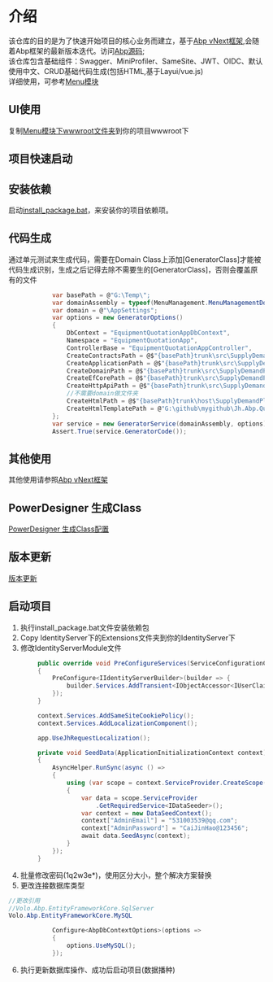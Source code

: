 # 介绍

该仓库的目的是为了快速开始项目的核心业务而建立，基于[Abp vNext框架](https://docs.abp.io/zh-Hans/abp/latest),会随着Abp框架的最新版本迭代。访问[Abp源码](https://github.com/abpframework);  
该仓库包含基础组件：Swagger、MiniProfiler、SameSite、JWT、OIDC、默认使用中文、CRUD基础代码生成(包括HTML,基于Layui/vue.js)  
详细使用，可参考[Menu模块](https://github.com/CaiJinHao/Jh.Abp.QuickComponents/tree/master/src/Menu)

## UI使用

复制[Menu模块下wwwroot文件夹](https://github.com/CaiJinHao/Jh.Abp.QuickComponents/tree/master/src/Menu/host/Jh.Abp.MenuManagement.HttpApi.Host/wwwroot)到你的项目wwwroot下

## 项目快速启动

## 安装依赖

启动[install_package.bat](https://github.com/CaiJinHao/Jh.Abp.QuickComponents/tree/master/src/Menu/install_package.bat)，来安装你的项目依赖项。

## 代码生成

通过单元测试来生成代码，需要在Domain Class上添加[GeneratorClass]才能被代码生成识别，生成之后记得去除不需要生的[GeneratorClass]，否则会覆盖原有的文件

```C#
            var basePath = @"G:\Temp\";
            var domainAssembly = typeof(MenuManagement.MenuManagementDomainModule).Assembly;
            var domain = @"\AppSettings";
            var options = new GeneratorOptions()
            {
                DbContext = "EquipmentQuotationAppDbContext",
                Namespace = "EquipmentQuotationApp",
                ControllerBase = "EquipmentQuotationAppController",
                CreateContractsPath = @$"{basePath}trunk\src\SupplyDemandPlatform.Application.Contracts{domain}",
                CreateApplicationPath = @$"{basePath}trunk\src\SupplyDemandPlatform.Application{domain}",
                CreateDomainPath = @$"{basePath}trunk\src\SupplyDemandPlatform.Domain{domain}",
                CreateEfCorePath = @$"{basePath}trunk\src\SupplyDemandPlatform.EntityFrameworkCore{domain}",
                CreateHttpApiPath = @$"{basePath}trunk\src\SupplyDemandPlatform.HttpApi\v1{domain}",
                //不需要domain做文件夹
                CreateHtmlPath = @$"{basePath}trunk\host\SupplyDemandPlatform.Web.Unified\wwwroot\main\view",
                CreateHtmlTemplatePath = @"G:\github\mygithub\Jh.Abp.QuickComponents\src\GeneratorCoding\Jh.SourceGenerator.Common\CodeBuilders\Html\Layui"
            };
            var service = new GeneratorService(domainAssembly, options);
            Assert.True(service.GeneratorCode());
```

## 其他使用

其他使用请参照[Abp vNext框架](https://docs.abp.io/zh-Hans/abp/latest)

## PowerDesigner 生成Class

[PowerDesigner 生成Class配置](https://github.com/CaiJinHao/Jh.Abp.QuickComponents/tree/master/powerdesigner.md)

## 版本更新

[版本更新](https://github.com/CaiJinHao/Jh.Abp.QuickComponents/tree/master/UpDateVersion.md)

## 启动项目

1. 执行install_package.bat文件安装依赖包
2. Copy IdentityServer下的Extensions文件夹到你的IdentityServer下
3. 修改IdentityServerModule文件

```C#
        public override void PreConfigureServices(ServiceConfigurationContext context)
        {
            PreConfigure<IIdentityServerBuilder>(builder => {
                builder.Services.AddTransient<IObjectAccessor<IUserClaimsPrincipalFactory<IdentityUser>>, ObjectAccessor<JhUserClaimsPrincipalFactory>>();
            });
        }
```

```C#
        context.Services.AddSameSiteCookiePolicy();
        context.Services.AddLocalizationComponent();
```

```C#
        app.UseJhRequestLocalization();
```

```C#
        private void SeedData(ApplicationInitializationContext context)
        {
            AsyncHelper.RunSync(async () =>
            {
                using (var scope = context.ServiceProvider.CreateScope())
                {
                    var data = scope.ServiceProvider
                        .GetRequiredService<IDataSeeder>();
                    var context = new DataSeedContext();
                    context["AdminEmail"] = "531003539@qq.com";
                    context["AdminPassword"] = "CaiJinHao@123456";
                    await data.SeedAsync(context);
                }
            });
        }
```

4. 批量修改密码(1q2w3e*)，使用区分大小，整个解决方案替换
5. 更改连接数据库类型

```C#
//更改引用
//Volo.Abp.EntityFrameworkCore.SqlServer
Volo.Abp.EntityFrameworkCore.MySQL

            Configure<AbpDbContextOptions>(options =>
            {
                options.UseMySQL();
            });
```

6. 执行更新数据库操作、成功后启动项目(数据播种)
